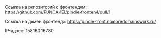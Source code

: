 Ссылка на репозиторий с фронтендом: https://github.com/FUNCAKE1/pindie-frontend/pull/1

Ссылка на домен фронтенда: https://pindie-front.nomoredomainswork.ru/

IP-адрес: 158.160.167.80

